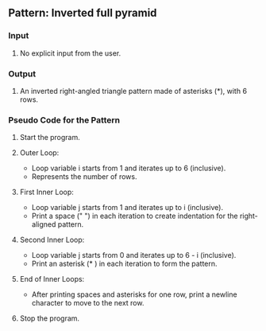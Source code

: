 ## Pattern: Inverted full pyramid

### Input
1. No explicit input from the user.

### Output
1. An inverted right-angled triangle pattern made of asterisks (*), with 6 rows.

### Pseudo Code for the Pattern

1. Start the program.

2. Outer Loop:
   - Loop variable i starts from 1 and iterates up to 6 (inclusive).
   - Represents the number of rows.

3. First Inner Loop:
   - Loop variable j starts from 1 and iterates up to i (inclusive).
   - Print a space (" ") in each iteration to create indentation for the right-aligned pattern.

4. Second Inner Loop:
   - Loop variable j starts from 0 and iterates up to 6 - i (inclusive).
   - Print an asterisk (* ) in each iteration to form the pattern.

5. End of Inner Loops:
   - After printing spaces and asterisks for one row, print a newline character to move to the next row.

6. Stop the program.
